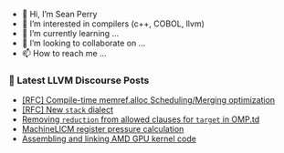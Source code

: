 - 👋 Hi, I’m Sean Perry
- 👀 I’m interested in compilers (c++, COBOL, llvm)
- 🌱 I’m currently learning ...
- 💞️ I’m looking to collaborate on ...
- 📫 How to reach me ...

<!---
s66perry/s66perry is a ✨ special ✨ repository because its `README.md` (this file) appears on your GitHub profile.
You can click the Preview link to take a look at your changes.
--->
### 📕 Latest LLVM Discourse Posts

<!-- DISCOURSE-LLVM:START -->
- [[RFC] Compile-time memref.alloc Scheduling/Merging optimization](https://discourse.llvm.org/t/rfc-compile-time-memref-alloc-scheduling-merging-optimization/78872#post_8)
- [[RFC] New `stack` dialect](https://discourse.llvm.org/t/rfc-new-stack-dialect/78722?page=2#post_29)
- [Removing `reduction` from allowed clauses for `target` in OMP.td](https://discourse.llvm.org/t/removing-reduction-from-allowed-clauses-for-target-in-omp-td/78881#post_5)
- [MachineLICM register pressure calculation](https://discourse.llvm.org/t/machinelicm-register-pressure-calculation/78941#post_3)
- [Assembling and linking AMD GPU kernel code](https://discourse.llvm.org/t/assembling-and-linking-amd-gpu-kernel-code/78760#post_19)
<!-- DISCOURSE-LLVM:END -->
